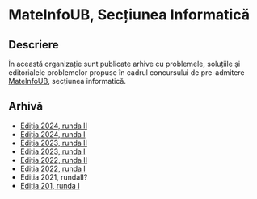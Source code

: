 # MateInfoUB, Secțiunea Informatică

## Descriere

În această organizație sunt publicate arhive cu problemele, soluțiile și editorialele problemelor propuse în cadrul concursului de pre-admitere [MateInfoUB](https://fmi.unibuc.ro/concursul-mateinfoub/), secțiunea informatică.

## Arhivă

* [Ediția 2024, runda II](https://github.com/MateInfo-UB/MateInfoUB-2024-Informatica-Runda-II)
* [Ediția 2024, runda I](https://github.com/MateInfo-UB/MateInfoUB-2024-Informatica-Runda-I)
* [Ediția 2023, runda II](https://github.com/MateInfo-UB/MateInfoUB-2023-Informatica-Runda-II)
* [Ediția 2023, runda I](https://github.com/MateInfo-UB/MateInfoUB-2023-Informatica-Runda-I)
* [Ediția 2022, runda II](https://github.com/MateInfo-UB/MateInfoUB-2022-Informatica-Runda-II)
* [Ediția 2022, runda I](https://github.com/MateInfo-UB/MateInfoUB-2022-Informatica-Runda-I)
* Ediția 2021, rundaII?
* [Ediția 201, runda I](https://github.com/MateInfo-UB/MateInfoUB-2021-Informatica-Runda-I)

